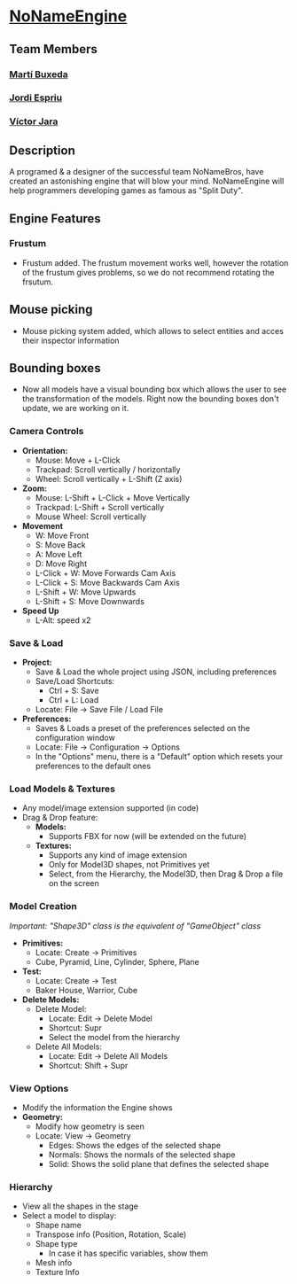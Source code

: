 # [NoNameEngine](https://github.com/Ar-Ess/NoNameEngine)
## Team Members
### [Martí Buxeda](https://github.com/Ar-Ess)
### [Jordi Espriu](https://github.com/LordUnicorn31)
### [Víctor Jara](https://github.com/Kerali)
## Description
A programed & a designer of the successful team NoNameBros, have created an astonishing engine that will blow your mind. 
NoNameEngine will help programmers developing games as famous as "Split Duty".
## Engine Features

### Frustum
- Frustum added. The frustum movement works well, however the rotation of the frustum gives problems,
so we do not recommend rotating the frsutum.

## Mouse picking
- Mouse picking system added, which allows to select entities and acces their inspector information

## Bounding boxes
- Now all models have a visual bounding box which allows the user to see the transformation of the 
models. Right now the bounding boxes don't update, we are working on it.
 
### Camera Controls
 - **Orientation:**
   - Mouse: Move + L-Click 
   - Trackpad: Scroll vertically / horizontally
   - Wheel: Scroll vertically + L-Shift (Z axis)
 - **Zoom:**
   - Mouse: L-Shift + L-Click + Move Vertically
   - Trackpad: L-Shift + Scroll vertically
   - Mouse Wheel: Scroll vertically
 - **Movement**
   - W: Move Front
   - S: Move Back
   - A: Move Left
   - D: Move Right
   - L-Click + W: Move Forwards Cam Axis
   - L-Click + S: Move Backwards Cam Axis
   - L-Shift + W: Move Upwards
   - L-Shift + S: Move Downwards
 - **Speed Up**
   - L-Alt: speed x2

### Save & Load
 - **Project:**
   - Save & Load the whole project using JSON, including preferences
   - Save/Load Shortcuts:
     - Ctrl + S: Save
     - Ctrl + L: Load
   - Locate: File -> Save File / Load File
 - **Preferences:**
   - Saves & Loads a preset of the preferences selected on the configuration window
   - Locate: File -> Configuration -> Options
   - In the "Options" menu, there is a "Default" option which resets your preferences to the default ones

### Load Models & Textures
- Any model/image extension supported (in code)
- Drag & Drop feature:
  - **Models:**
    - Supports FBX for now (will be extended on the future) 
  - **Textures:**
    - Supports any kind of image extension
    - Only for Model3D shapes, not Primitives yet
    - Select, from the Hierarchy, the Model3D, then Drag & Drop a file on the screen

### Model Creation
_Important: "Shape3D" class is the equivalent of "GameObject" class_
 - **Primitives:**
   - Locate: Create -> Primitives
   - Cube, Pyramid, Line, Cylinder, Sphere, Plane
 - **Test:**
   - Locate: Create -> Test
   - Baker House, Warrior, Cube
 - **Delete Models:**
   - Delete Model:
     - Locate: Edit -> Delete Model
     - Shortcut: Supr
     - Select the model from the hierarchy
   - Delete All Models:
     - Locate: Edit -> Delete All Models
     - Shortcut: Shift + Supr

### View Options
- Modify the information the Engine shows
- **Geometry:**
  - Modify how geometry is seen
  - Locate: View -> Geometry
    - Edges: Shows the edges of the selected shape
    - Normals: Shows the normals of the selected shape
    - Solid: Shows the solid plane that defines the selected shape

### Hierarchy
 - View all the shapes in the stage
 - Select a model to display:
   - Shape name
   - Transpose info (Position, Rotation, Scale)
   - Shape type
     - In case it has specific variables, show them
   - Mesh info
   - Texture Info
